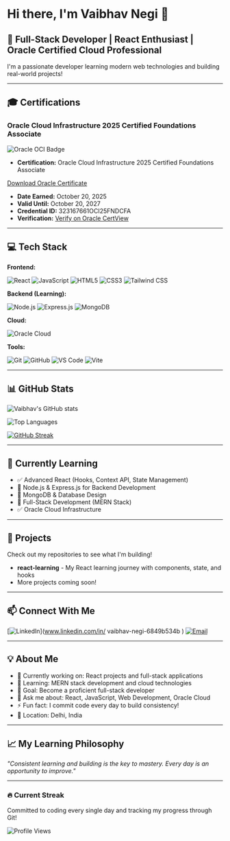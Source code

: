 # Hi there, I'm Vaibhav Negi 👋

## 🚀 Full-Stack Developer | React Enthusiast | Oracle Certified Cloud Professional

I'm a passionate developer learning modern web technologies and building real-world projects!

---

## 🎓 Certifications

### Oracle Cloud Infrastructure 2025 Certified Foundations Associate

![Oracle OCI Badge](https://img.shields.io/badge/Oracle_Cloud-Certified_Foundations_Associate-F80000?style=for-the-badge&logo=oracle&logoColor=white)

- **Certification:** Oracle Cloud Infrastructure 2025 Certified Foundations Associate
  
[Download Oracle Certificate](certificates/OracleCertificate.jpg)

- **Date Earned:** October 20, 2025  
- **Valid Until:** October 20, 2027  
- **Credential ID:** 323167661OCI25FNDCFA  
- **Verification:** [Verify on Oracle CertView](https://catalog-education.oracle.com/pls/certview/sharebadge?id=A949475A9818A3104D3579B3D48DDF9A0C5BE753EAFE72F309469AEC426F6C48)

---


## 💻 Tech Stack

**Frontend:**

![React](https://img.shields.io/badge/React-20232A?style=for-the-badge&logo=react&logoColor=61DAFB)
![JavaScript](https://img.shields.io/badge/JavaScript-F7DF1E?style=for-the-badge&logo=javascript&logoColor=black)
![HTML5](https://img.shields.io/badge/HTML5-E34F26?style=for-the-badge&logo=html5&logoColor=white)
![CSS3](https://img.shields.io/badge/CSS3-1572B6?style=for-the-badge&logo=css3&logoColor=white)
![Tailwind CSS](https://img.shields.io/badge/Tailwind_CSS-38B2AC?style=for-the-badge&logo=tailwind-css&logoColor=white)

**Backend (Learning):**

![Node.js](https://img.shields.io/badge/Node.js-43853D?style=for-the-badge&logo=node.js&logoColor=white)
![Express.js](https://img.shields.io/badge/Express.js-404D59?style=for-the-badge)
![MongoDB](https://img.shields.io/badge/MongoDB-4EA94B?style=for-the-badge&logo=mongodb&logoColor=white)

**Cloud:**

![Oracle Cloud](https://img.shields.io/badge/Oracle_Cloud-F80000?style=for-the-badge&logo=oracle&logoColor=white)

**Tools:**

![Git](https://img.shields.io/badge/Git-F05032?style=for-the-badge&logo=git&logoColor=white)
![GitHub](https://img.shields.io/badge/GitHub-181717?style=for-the-badge&logo=github&logoColor=white)
![VS Code](https://img.shields.io/badge/VS_Code-007ACC?style=for-the-badge&logo=visual-studio-code&logoColor=white)
![Vite](https://img.shields.io/badge/Vite-646CFF?style=for-the-badge&logo=vite&logoColor=white)

---

## 📊 GitHub Stats

![Vaibhav's GitHub stats](https://github-readme-stats.vercel.app/api?username=Vaibhav-negii&show_icons=true&theme=radical)

![Top Languages](https://github-readme-stats.vercel.app/api/top-langs/?username=Vaibhav-negii&layout=compact&theme=radical)

[![GitHub Streak](https://github-readme-streak-stats.herokuapp.com/?user=Vaibhav-negii&theme=radical)](https://git.io/streak-stats)

---

## 🌱 Currently Learning

- ✅ Advanced React (Hooks, Context API, State Management)
- 🔄 Node.js & Express.js for Backend Development
- 🔄 MongoDB & Database Design
- 🔄 Full-Stack Development (MERN Stack)
- ✅ Oracle Cloud Infrastructure

---

## 🚀 Projects

Check out my repositories to see what I'm building!

- **react-learning** - My React learning journey with components, state, and hooks
- More projects coming soon!

---

## 📫 Connect With Me

[![LinkedIn](https://img.shields.io/badge/LinkedIn-0077B5?style=for-the-badge&logo=linkedin&logoColor=white)](www.linkedin.com/in/
vaibhav-negi-6849b534b
)
[![Email](https://img.shields.io/badge/Email-D14836?style=for-the-badge&logo=gmail&logoColor=white)](mailto:vaibhavnegi240@gmail.com)

---

## 💡 About Me

- 🔭 Currently working on: React projects and full-stack applications
- 🌱 Learning: MERN stack development and cloud technologies
- 🎯 Goal: Become a proficient full-stack developer
- 💬 Ask me about: React, JavaScript, Web Development, Oracle Cloud
- ⚡ Fun fact: I commit code every day to build consistency!
- 📍 Location: Delhi, India

---

## 📈 My Learning Philosophy

*"Consistent learning and building is the key to mastery. Every day is an opportunity to improve."*

---

### 🔥 Current Streak

Committed to coding every single day and tracking my progress through Git!

![Profile Views](https://komarev.com/ghpvc/?username=Vaibhav-negii&color=blueviolet&style=for-the-badge)
